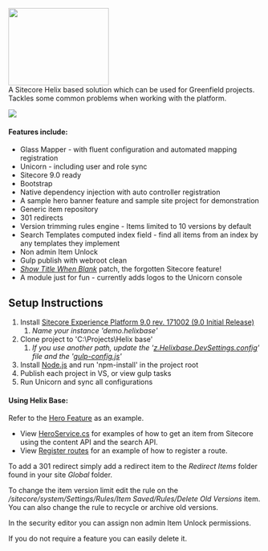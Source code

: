 <img src="https://nshackblog.files.wordpress.com/2017/02/helixbase1.png" height="154px" width="200px" /><br />
A Sitecore Helix based solution which can be used for Greenfield projects. Tackles some common problems when working with the platform.

[<img src="https://nshack31.visualstudio.com/_apis/public/build/definitions/8aa245ff-435a-46cb-97a0-3d6850ff680f/1/badge"/>](https://nshack31.visualstudio.com/Helix%20Base/_build/index?definitionId=1)

#### Features include:

* Glass Mapper - with fluent configuration and automated mapping registration
* Unicorn - including user and role sync
* Sitecore 9.0 ready
* Bootstrap
* Native dependency injection with auto controller registration
* A sample hero banner feature and sample site project for demonstration
* Generic item repository
* 301 redirects
* Version trimming rules engine - Items limited to 10 versions by default
* Search Templates computed index field - find all items from an index by any templates they implement
* Non admin Item Unlock
* Gulp publish with webroot clean
* <a href="https://jammykam.wordpress.com/2017/09/20/show-title-when-blank/">_Show Title When Blank_</a> patch, the forgotten Sitecore feature!
* A module just for fun - currently adds logos to the Unicorn console

## Setup Instructions
1. Install <a href="https://dev.sitecore.net/Downloads/Sitecore_Experience_Platform/90/Sitecore_Experience_Platform_90_Initial_Release.aspx" target="_blank">Sitecore Experience Platform 9.0 rev. 171002 (9.0 Initial Release)</a>
	1. _Name your instance 'demo.helixbase'_
2. Clone project to 'C:\Projects\Helix base'
	1. _If you use another path, update the '<a href="https://github.com/muso31/Helixbase/blob/master/src/Project/Helixbase/code/App_Config/Include/Project/z.Helixbase.DevSettings.config#L3">z.Helixbase.DevSettings.config</a>' file and the '<a href="https://github.com/muso31/Helixbase/blob/master/gulp-config.js#L4">gulp-config.js</a>'_
3. Install <a href="https://nodejs.org/en/" target="_blank">Node.js</a> and run 'npm-install' in the project root
4. Publish each project in VS, or view gulp tasks
5. Run Unicorn and sync all configurations

#### Using Helix Base:
Refer to the <a href="https://github.com/muso31/Helixbase/tree/master/src/Feature/Hero/code">Hero Feature</a> as an example.

* View <a href="https://github.com/muso31/Helixbase/blob/master/src/Feature/Hero/code/Services/HeroService.cs">HeroService.cs</a> for examples of how to get an item from Sitecore using the content API and the search API.
* View <a href="https://github.com/muso31/Helixbase/blob/master/src/Feature/Hero/code/Routes/RegisterRoutes.cs">Register routes</a> for an example of how to register a route.

To add a 301 redirect simply add a redirect item to the _Redirect Items_ folder found in your site _Global_ folder.

To change the item version limit edit the rule on the _/sitecore/system/Settings/Rules/Item Saved/Rules/Delete Old Versions_ item. You can also change the rule to recycle or archive old versions. 

In the security editor you can assign non admin Item Unlock permissions.

If you do not require a feature you can easily delete it.